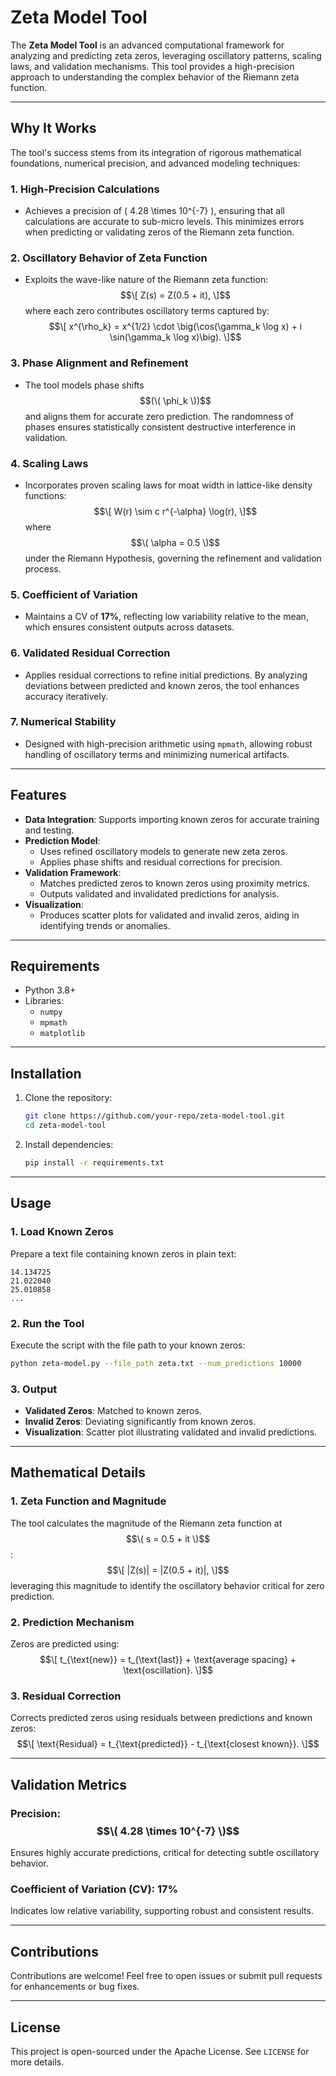 
# **Zeta Model Tool**

The **Zeta Model Tool** is an advanced computational framework for analyzing and predicting zeta zeros, leveraging oscillatory patterns, scaling laws, and validation mechanisms. This tool provides a high-precision approach to understanding the complex behavior of the Riemann zeta function.

---

## **Why It Works**

The tool's success stems from its integration of rigorous mathematical foundations, numerical precision, and advanced modeling techniques:

### 1. **High-Precision Calculations**
- Achieves a precision of \( 4.28 \times 10^{-7} \), ensuring that all calculations are accurate to sub-micro levels. This minimizes errors when predicting or validating zeros of the Riemann zeta function.

### 2. **Oscillatory Behavior of Zeta Function**
- Exploits the wave-like nature of the Riemann zeta function:
  $$\[
  Z(s) = Z(0.5 + it),
  \]$$
  where each zero contributes oscillatory terms captured by:
  $$\[
  x^{\rho_k} = x^{1/2} \cdot \big(\cos(\gamma_k \log x) + i \sin(\gamma_k \log x)\big).
  \]$$

### 3. **Phase Alignment and Refinement**
- The tool models phase shifts $$(\( \phi_k \))$$ and aligns them for accurate zero prediction. The randomness of phases ensures statistically consistent destructive interference in validation.

### 4. **Scaling Laws**
- Incorporates proven scaling laws for moat width in lattice-like density functions:
  $$\[
  W(r) \sim c r^{-\alpha} \log(r),
  \]$$
  where $$\( \alpha = 0.5 \)$$ under the Riemann Hypothesis, governing the refinement and validation process.

### 5. **Coefficient of Variation**
- Maintains a CV of **17%**, reflecting low variability relative to the mean, which ensures consistent outputs across datasets.

### 6. **Validated Residual Correction**
- Applies residual corrections to refine initial predictions. By analyzing deviations between predicted and known zeros, the tool enhances accuracy iteratively.

### 7. **Numerical Stability**
- Designed with high-precision arithmetic using `mpmath`, allowing robust handling of oscillatory terms and minimizing numerical artifacts.

---

## **Features**

- **Data Integration**: Supports importing known zeros for accurate training and testing.
- **Prediction Model**:
  - Uses refined oscillatory models to generate new zeta zeros.
  - Applies phase shifts and residual corrections for precision.
- **Validation Framework**:
  - Matches predicted zeros to known zeros using proximity metrics.
  - Outputs validated and invalidated predictions for analysis.
- **Visualization**:
  - Produces scatter plots for validated and invalid zeros, aiding in identifying trends or anomalies.

---

## **Requirements**

- Python 3.8+
- Libraries:
  - `numpy`
  - `mpmath`
  - `matplotlib`

---

## **Installation**

1. Clone the repository:
   ```bash
   git clone https://github.com/your-repo/zeta-model-tool.git
   cd zeta-model-tool
   ```
2. Install dependencies:
   ```bash
   pip install -r requirements.txt
   ```

---

## **Usage**

### **1. Load Known Zeros**
Prepare a text file containing known zeros in plain text:
```plaintext
14.134725
21.022040
25.010858
...
```

### **2. Run the Tool**
Execute the script with the file path to your known zeros:
```bash
python zeta-model.py --file_path zeta.txt --num_predictions 10000
```

### **3. Output**
- **Validated Zeros**: Matched to known zeros.
- **Invalid Zeros**: Deviating significantly from known zeros.
- **Visualization**: Scatter plot illustrating validated and invalid predictions.

---

## **Mathematical Details**

### **1. Zeta Function and Magnitude**
The tool calculates the magnitude of the Riemann zeta function at $$\( s = 0.5 + it \)$$:
$$\[
|Z(s)| = |Z(0.5 + it)|,
\]$$
leveraging this magnitude to identify the oscillatory behavior critical for zero prediction.

### **2. Prediction Mechanism**
Zeros are predicted using:
$$\[
t_{\text{new}} = t_{\text{last}} + \text{average spacing} + \text{oscillation}.
\]$$

### **3. Residual Correction**
Corrects predicted zeros using residuals between predictions and known zeros:
$$\[
\text{Residual} = t_{\text{predicted}} - t_{\text{closest known}}.
\]$$

---

## **Validation Metrics**

### **Precision**: $$\( 4.28 \times 10^{-7} \)$$
Ensures highly accurate predictions, critical for detecting subtle oscillatory behavior.

### **Coefficient of Variation (CV)**: **17%**
Indicates low relative variability, supporting robust and consistent results.

---

## **Contributions**

Contributions are welcome! Feel free to open issues or submit pull requests for enhancements or bug fixes.

---

## **License**

This project is open-sourced under the Apache License. See `LICENSE` for more details.

